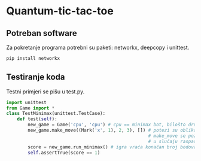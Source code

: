 # Quantum-tic-tac-toe
## Potreban software
Za pokretanje programa potrebni su paketi: networkx, deepcopy i unittest.
```bash
pip install networkx
```
## Testiranje koda
Testni primjeri se pišu u test.py.
```python
import unittest
from Game import *
class TestMinimax(unittest.TestCase):
    def test(self):
        new_game = Game('cpu', 'cpu') # cpu == minimax bot, bilošto drugo == player
        new_game.make_move((Mark('x', 1), 2, 3), []) # potezi su oblika (oznaka, pozicija1, pozicija2) u slučaju u kojem ne postoje raspadna stanja
                                                     # make_move se poziva ovako: make_move(potez, []), prazna lista na kraju funkcije je nužna
                                                     # u slučaju raspadnog stanja make_move prima potez oblika (oznaka, pozicija), pozicija2 nije potrebna
        score = new_game.run_minimax() # igra vraća konačan broj bodova igrača x, x je prvi igrač
        self.assertTrue(score == 1)
```